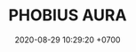 ---
layout: teamCard
permalink: /team/:title.html
categories: LI LI1 LI3 LI4 LI5 LI7 LI8 LI9
maincover: /assets/logos/POAX.png
puntosLJMAYO24: 17
date: 2020-08-29 10:29:20 +0700
title: PHOBIUS AURA
route: /liga-indigo
tag: johto042024
color: black
puntosLJ202404: 12
grupo: sur
background: '#F16C38'
cover: /assets/backCard.png
team: PHOBIUS AURA
ID: POA
puntos: 6
pj: 4
dia: 29
hora: '22:10'
#PARTIDO 1
j1: RONDA 1
p1: POA 
pp1: SPC ES 
bg1: rock rock
r1: 3
rr1: 0
pt1: 3
pj1: 1
#PARTIDO 2
j2: RONDA 2
p2: HG REGIOS
pp2: POA
bg2: rock rock
r2: 
rr2: 
pt2: 0
pj2: 0
#PARTIDO 3
j3: RONDA 3
p3: POA
pp3: LAST BREATH
bg3: rock
r3: 1
rr3: 2
pt3: 1
pj3: 1
#PARTIDO 4
j4: RONDA 4
p4: POA 
pp4: TAE
bg4: rock 
r4: 
rr4: 
pt4: 0
pj4: 0
#PARTIDO 5
j5: RONDA 5
p5: POA
pp5: FLYZ EZ
bg5: rock 
r5: 
rr5: 
pt5: 0
pj5: 0
#PARTIDO 6
j6: RONDA 6
p6: DFS RUBY
pp6: POA
bg6: rock 
r6: 
rr6: 
pt6: 0
pj6: 0
#PARTIDO 7
j7: RONDA 7
p7: POA
pp7: DFS PLATINUM
bg7: rock 
r7: 
rr7: 
pt7: 0
pj7: 0
#PARTIDO 8
j8: RONDA 8
bg8: rock 
p8: POA
r8: 1
pp8: TEAM STAR
rr8: 2
pt8: 1
pj8: 1
#PARTIDO 9
j9: RONDA 9
bg9: rock
p9: POA
r9: 1
pp9: STAR-TEC
rr9: 2
pt9: 1
pj9: 1
stream: <i class="fa-brands fa-twitch text-white"></i>
---